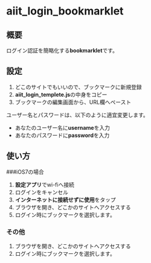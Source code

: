 # aiit_login_bookmarklet

## 概要
ログイン認証を簡略化する**bookmarklet**です。

## 設定
1. どこのサイトでもいいので、ブックマークに新規登録
2. **aiit_login_templete.js**の中身をコピー
3. ブックマークの編集画面から、URL欄へペースト

ユーザー名とパスワードは、以下のように適宜変更します。

* あなたのユーザー名に**username**を入力
* あなたのパスワードに**password**を入力

## 使い方

###iOS7の場合

1. **設定アプリ**でwi-fiへ接続
2. ログインをキャンセル
3. **インターネットに接続せずに使用**をタップ
4. ブラウザを開き、どこかのサイトへアクセスする
5. ログイン時にブックマークを選択します。


### その他

1. ブラウザを開き、どこかのサイトへアクセスする
2. ログイン時にブックマークを選択します。
 